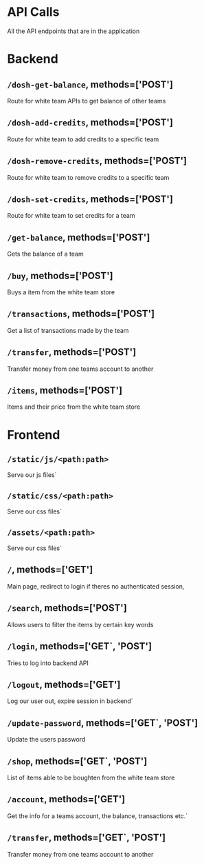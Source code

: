 # API Calls
All the API endpoints that are in the application

# Backend
## `/dosh-get-balance`, methods=['POST']
Route for white team APIs to get balance of other teams

## `/dosh-add-credits`, methods=['POST']
Route for white team to add credits to a specific team

## `/dosh-remove-credits`, methods=['POST']
Route for white team to remove credits to a specific team

## `/dosh-set-credits`, methods=['POST']
Route for white team to set credits for a team

## `/get-balance`, methods=['POST']
Gets the balance of a team

## `/buy`, methods=['POST']
Buys a item from the white team store

## `/transactions`, methods=['POST']
Get a list of transactions made by the team

## `/transfer`, methods=['POST']
Transfer money from one teams account to another

## `/items`, methods=['POST']
Items and their price from the white team store

# Frontend
## `/static/js/<path:path>`
Serve our js files`

## `/static/css/<path:path>`
Serve our css files`

## `/assets/<path:path>`
Serve our css files`

## `/`, methods=['GET']
Main page, redirect to login if theres no authenticated session,

## `/search`, methods=['POST']
Allows users to filter the items by certain key words

## `/login`, methods=['GET`, 'POST']
Tries to log into backend API

## `/logout`, methods=['GET']
Log our user out, expire session in backend`

## `/update-password`, methods=['GET`, 'POST']
Update the users password

## `/shop`, methods=['GET`, 'POST']
List of items able to be boughten from the white team store

## `/account`, methods=['GET']
Get the info for a teams account, the balance, transactions etc.`

## `/transfer`, methods=['GET`, 'POST']
Transfer money from one teams account to another
